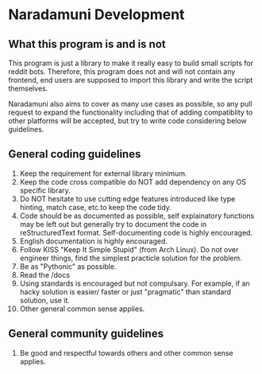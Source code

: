 # Naradamuni Development

## What this program is and is not

This program is just a library to make it really easy to build small scripts for reddit bots. Therefore, this program does not and will not contain any frontend, end users are supposed to import this library and write the script themselves.

Naradamuni also aims to cover as many use cases as possible, so any pull request to expand the functionality including that of adding compatiblity to other platforms will be accepted, but try to write code considering below guidelines.

## General coding guidelines

1. Keep the requirement for external library minimum.
2. Keep the code cross compatible do NOT add dependency on any OS specific library.
3. Do NOT hesitate to use cutting edge features introduced like type hinting, match case, etc.to keep the code tidy.
4. Code should be as documented as possible, self explainatory functions may be left out but generally try to document the code in reStructuredText format. Self-documenting code is highly encouraged.
4. English documentation is highly encouraged. 
4. Follow KISS "Keep It Simple Stupid" (from Arch Linux). Do not over engineer things, find the simplest practicle solution for the problem.
5. Be as "Pythonic" as possible.
6. Read the /docs
6. Using standards is encouraged but not compulsary. For example, if an hacky solution is easier/ faster or just "pragmatic" than standard solution, use it.
6. Other general common sense applies.
 
## General community guidelines

1. Be good and respectful towards others and other common sense applies.